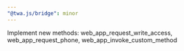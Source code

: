 ```yaml
---
"@twa.js/bridge": minor
---
```


Implement new methods: web_app_request_write_access, web_app_request_phone, web_app_invoke_custom_method

